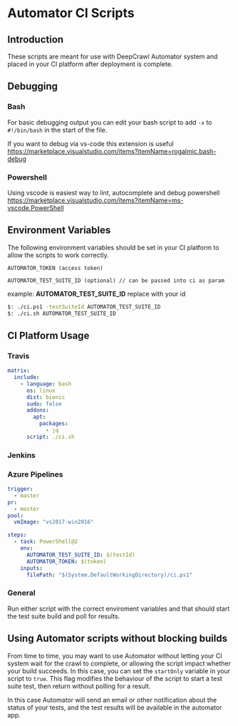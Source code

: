 # Automator CI Scripts

## Introduction

These scripts are meant for use with DeepCrawl Automator system and placed in your CI platform after deployment is complete.

## Debugging

### Bash

For basic debugging output you can edit your bash script to add `-x` to `#!/bin/bash` in the start of the file.

If you want to debug via vs-code this extension is useful https://marketplace.visualstudio.com/items?itemName=rogalmic.bash-debug

### Powershell

Using vscode is easiest way to lint, autocomplete and debug powershell
https://marketplace.visualstudio.com/items?itemName=ms-vscode.PowerShell

## Environment Variables

The following environment variables should be set in your CI platform to allow the scripts to work correctly.

```
AUTOMATOR_TOKEN (access token)

AUTOMATOR_TEST_SUITE_ID (optional) // can be passed into ci as param
```

example:
**AUTOMATOR_TEST_SUITE_ID** replace with your id

```bash
$: ./ci.ps1 -testSuiteId AUTOMATOR_TEST_SUITE_ID
$: ./ci.sh AUTOMATOR_TEST_SUITE_ID
```

## CI Platform Usage

### Travis

```yaml
matrix:
  include:
    - language: bash
      os: linux
      dist: bionic
      sudo: false
      addons:
        apt:
          packages:
            - jq
      script: ./ci.sh
```

### Jenkins

### Azure Pipelines

```yaml
trigger:
  - master
pr:
  - master
pool:
  vmImage: "vs2017-win2016"

steps:
  - task: PowerShell@2
    env:
      AUTOMATOR_TEST_SUITE_ID: $(testId)
      AUTOMATOR_TOKEN: $(token)
    inputs:
      filePath: "$(System.DefaultWorkingDirectory)/ci.ps1"
```

### General

Run either script with the correct enviroment variables and that should start the test suite build and poll for results.

## Using Automator scripts without blocking builds

From time to time, you may want to use Automator without letting your CI system wait for the crawl to complete, or allowing the script impact whether your build succeeds. In this case, you can set the `startOnly` variable in your script to `true`. This flag modifies the behaviour of the script to start a test suite test, then return without polling for a result.

In this case Automator will send an email or other notification about the status of your tests, and the test results will be available in the automator app.